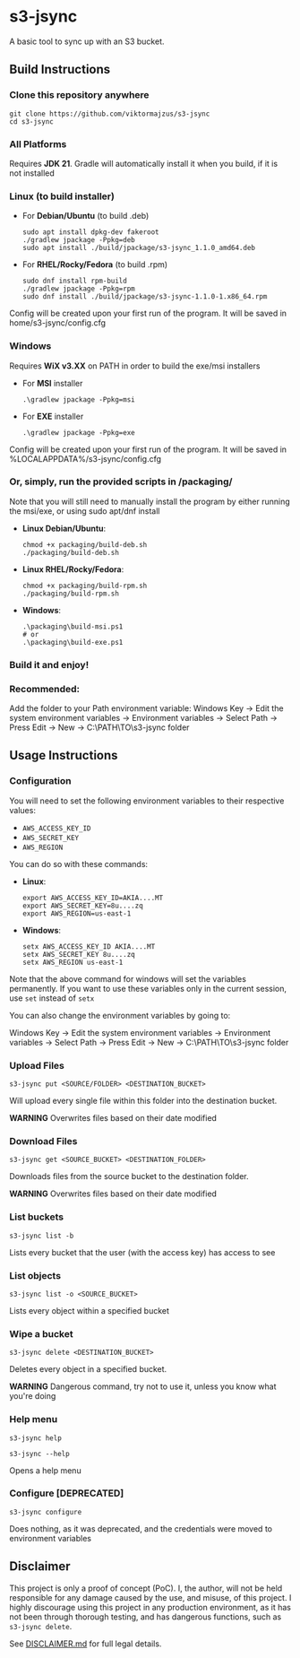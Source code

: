 # s3-jsync

A basic tool to sync up with an S3 bucket.

## Build Instructions

### Clone this repository anywhere
```
git clone https://github.com/viktormajzus/s3-jsync
cd s3-jsync
```

### All Platforms
Requires **JDK 21**. Gradle will automatically install it when you build, if it is not installed

### Linux (to build installer)
- For **Debian/Ubuntu** (to build .deb)
  ```
  sudo apt install dpkg-dev fakeroot
  ./gradlew jpackage -Ppkg=deb
  sudo apt install ./build/jpackage/s3-jsync_1.1.0_amd64.deb
  ```
- For **RHEL/Rocky/Fedora** (to build .rpm)
  ```
  sudo dnf install rpm-build
  ./gradlew jpackage -Ppkg=rpm
  sudo dnf install ./build/jpackage/s3-jsync-1.1.0-1.x86_64.rpm
  ```

Config will be created upon your first run of the program. It will be saved in home/s3-jsync/config.cfg

### Windows
Requires **WiX v3.XX** on PATH in order to build the exe/msi installers
- For **MSI** installer
  ```
  .\gradlew jpackage -Ppkg=msi
  ```
- For **EXE** installer
  ```
  .\gradlew jpackage -Ppkg=exe
  ```

Config will be created upon your first run of the program. It will be saved in %LOCALAPPDATA%/s3-jsync/config.cfg

### Or, simply, run the provided scripts in /packaging/
Note that you will still need to manually install the program by either running the msi/exe, or using sudo apt/dnf install

- **Linux Debian/Ubuntu**:
  ```
  chmod +x packaging/build-deb.sh
  ./packaging/build-deb.sh
  ```
- **Linux RHEL/Rocky/Fedora**:
  ```
  chmod +x packaging/build-rpm.sh
  ./packaging/build-rpm.sh
  ```
- **Windows**:
  ```
  .\packaging\build-msi.ps1
  # or
  .\packaging\build-exe.ps1
  ```

### Build it and enjoy!

### Recommended:
Add the folder to your Path environment variable:
Windows Key -> Edit the system environment variables -> Environment variables -> Select Path -> Press Edit -> New -> C:\PATH\TO\s3-jsync folder

## Usage Instructions

### Configuration
You will need to set the following environment variables to their respective values:

- `AWS_ACCESS_KEY_ID`
- `AWS_SECRET_KEY`
- `AWS_REGION`

You can do so with these commands:

- **Linux**:
  ```
  export AWS_ACCESS_KEY_ID=AKIA....MT
  export AWS_SECRET_KEY=8u....zq
  export AWS_REGION=us-east-1
  ```
- **Windows**:
  ```
  setx AWS_ACCESS_KEY_ID AKIA....MT
  setx AWS_SECRET_KEY 8u....zq
  setx AWS_REGION us-east-1
  ```
Note that the above command for windows will set the variables permanently. If you want to use these variables only in the current session, use `set` instead of `setx`

You can also change the environment variables by going to:

Windows Key -> Edit the system environment variables -> Environment variables -> Select Path -> Press Edit -> New -> C:\PATH\TO\s3-jsync folder

### Upload Files
`s3-jsync put <SOURCE/FOLDER> <DESTINATION_BUCKET>`

Will upload every single file within this folder into the destination bucket.

**WARNING** Overwrites files based on their date modified

### Download Files
`s3-jsync get <SOURCE_BUCKET> <DESTINATION_FOLDER>`

Downloads files from the source bucket to the destination folder.

**WARNING** Overwrites files based on their date modified

### List buckets
`s3-jsync list -b`

Lists every bucket that the user (with the access key) has access to see

### List objects
`s3-jsync list -o <SOURCE_BUCKET>`

Lists every object within a specified bucket

### Wipe a bucket
`s3-jsync delete <DESTINATION_BUCKET>`

Deletes every object in a specified bucket.

**WARNING** Dangerous command, try not to use it, unless you know what you're doing

### Help menu
`s3-jsync help`

`s3-jsync --help`

Opens a help menu

### Configure [DEPRECATED]
`s3-jsync configure`

Does nothing, as it was deprecated, and the credentials were moved to environment variables

## Disclaimer

This project is only a proof of concept (PoC). I, the author, will not be held responsible for any damage caused by the use, and misuse, of this project. I highly discourage using this project in any production environment, as it has not been through thorough testing, and has dangerous functions, such as `s3-jsync delete`.

See [DISCLAIMER.md](./DISCLAIMER.md) for full legal details.
